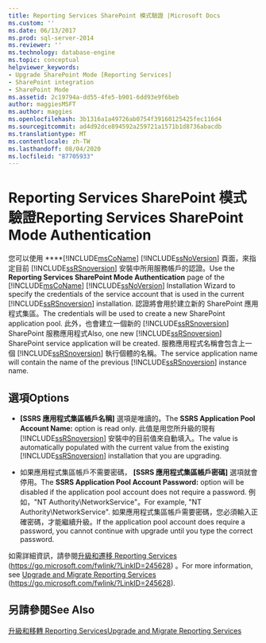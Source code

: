 ```yaml
---
title: Reporting Services SharePoint 模式驗證 |Microsoft Docs
ms.custom: ''
ms.date: 06/13/2017
ms.prod: sql-server-2014
ms.reviewer: ''
ms.technology: database-engine
ms.topic: conceptual
helpviewer_keywords:
- Upgrade SharePoint Mode [Reporting Services]
- SharePoint integration
- SharePoint Mode
ms.assetid: 2c19794a-dd55-4fe5-b901-6dd93e9f6beb
author: maggiesMSFT
ms.author: maggies
ms.openlocfilehash: 3b1316a1a49726ab0754f39160125425fec116d4
ms.sourcegitcommit: ad4d92dce894592a259721a1571b1d8736abacdb
ms.translationtype: MT
ms.contentlocale: zh-TW
ms.lasthandoff: 08/04/2020
ms.locfileid: "87705933"
---
```

# <a name="reporting-services-sharepoint-mode-authentication"></a><span data-ttu-id="c3550-102">Reporting Services SharePoint 模式驗證</span><span class="sxs-lookup"><span data-stu-id="c3550-102">Reporting Services SharePoint Mode Authentication</span></span>
  <span data-ttu-id="c3550-103">您可以使用 \*\*\*\*[!INCLUDE[msCoName](../../includes/msconame-md.md)] [!INCLUDE[ssNoVersion](../../includes/ssnoversion-md.md)] 頁面，來指定目前 [!INCLUDE[ssRSnoversion](../../includes/ssrsnoversion-md.md)] 安裝中所用服務帳戶的認證。</span><span class="sxs-lookup"><span data-stu-id="c3550-103">Use the **Reporting Services SharePoint Mode Authentication** page of the [!INCLUDE[msCoName](../../includes/msconame-md.md)] [!INCLUDE[ssNoVersion](../../includes/ssnoversion-md.md)] Installation Wizard to specify the credentials of the service account that is used in the current [!INCLUDE[ssRSnoversion](../../includes/ssrsnoversion-md.md)] installation.</span></span> <span data-ttu-id="c3550-104">認證將會用於建立新的 SharePoint 應用程式集區。</span><span class="sxs-lookup"><span data-stu-id="c3550-104">The credentials will be used to create a new SharePoint application pool.</span></span> <span data-ttu-id="c3550-105">此外，也會建立一個新的 [!INCLUDE[ssRSnoversion](../../includes/ssrsnoversion-md.md)] SharePoint 服務應用程式</span><span class="sxs-lookup"><span data-stu-id="c3550-105">Also, one new [!INCLUDE[ssRSnoversion](../../includes/ssrsnoversion-md.md)] SharePoint service application will be created.</span></span> <span data-ttu-id="c3550-106">服務應用程式名稱會包含上一個 [!INCLUDE[ssRSnoversion](../../includes/ssrsnoversion-md.md)] 執行個體的名稱。</span><span class="sxs-lookup"><span data-stu-id="c3550-106">The service application name will contain the name of the previous [!INCLUDE[ssRSnoversion](../../includes/ssrsnoversion-md.md)] instance name.</span></span>  
  
## <a name="options"></a><span data-ttu-id="c3550-107">選項</span><span class="sxs-lookup"><span data-stu-id="c3550-107">Options</span></span>  
  
-   <span data-ttu-id="c3550-108">**[SSRS 應用程式集區帳戶名稱]** 選項是唯讀的。</span><span class="sxs-lookup"><span data-stu-id="c3550-108">The **SSRS Application Pool Account Name:** option is read only.</span></span> <span data-ttu-id="c3550-109">此值是用您所升級的現有 [!INCLUDE[ssRSnoversion](../../includes/ssrsnoversion-md.md)] 安裝中的目前值來自動填入。</span><span class="sxs-lookup"><span data-stu-id="c3550-109">The value is automatically populated with the current value from the existing [!INCLUDE[ssRSnoversion](../../includes/ssrsnoversion-md.md)] installation that you are upgrading.</span></span>  
  
-   <span data-ttu-id="c3550-110">如果應用程式集區帳戶不需要密碼， **[SSRS 應用程式集區帳戶密碼]** 選項就會停用。</span><span class="sxs-lookup"><span data-stu-id="c3550-110">The **SSRS Application Pool Account Password:** option will be disabled if the application pool account does not require a password.</span></span> <span data-ttu-id="c3550-111">例如，"NT Authority\NetworkService"。</span><span class="sxs-lookup"><span data-stu-id="c3550-111">For example, "NT Authority\NetworkService".</span></span> <span data-ttu-id="c3550-112">如果應用程式集區帳戶需要密碼，您必須輸入正確密碼，才能繼續升級。</span><span class="sxs-lookup"><span data-stu-id="c3550-112">If the application pool account does require a password, you cannot continue with upgrade until you type the correct password.</span></span>  
  
 <span data-ttu-id="c3550-113">如需詳細資訊，請參閱[升級和遷移 Reporting Services](https://go.microsoft.com/fwlink/?LinkID=245628) (https://go.microsoft.com/fwlink/?LinkID=245628) 。</span><span class="sxs-lookup"><span data-stu-id="c3550-113">For more information, see [Upgrade and Migrate Reporting Services](https://go.microsoft.com/fwlink/?LinkID=245628) (https://go.microsoft.com/fwlink/?LinkID=245628).</span></span>  
  
## <a name="see-also"></a><span data-ttu-id="c3550-114">另請參閱</span><span class="sxs-lookup"><span data-stu-id="c3550-114">See Also</span></span>  
 [<span data-ttu-id="c3550-115">升級和移轉 Reporting Services</span><span class="sxs-lookup"><span data-stu-id="c3550-115">Upgrade and Migrate Reporting Services</span></span>](https://go.microsoft.com/fwlink/?LinkID=245628)  
  
  
